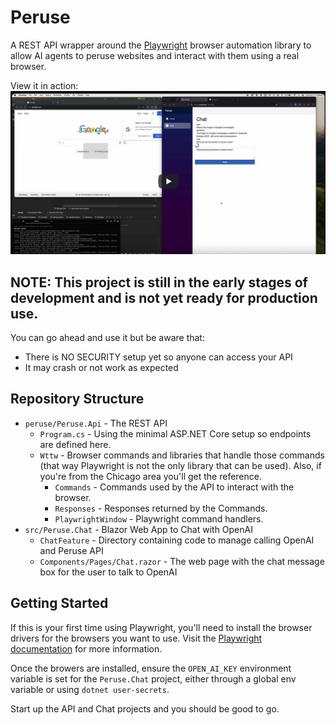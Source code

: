 # Peruse
A REST API wrapper around the [Playwright](https://playwright.dev/) browser automation library to allow AI agents to peruse websites and interact with them using a real browser.


View it in action:
[![Video of Proof of Concept](readme-assets/poc-title-card.png)](https://youtu.be/8pMGZ2m0A6c?si=Wq7tM4VesCCatyIn "Video of Proof of Concept")

## NOTE: This project is still in the early stages of development and is not yet ready for production use.
You can go ahead and use it but be aware that:
- There is NO SECURITY setup yet so anyone can access your API
- It may crash or not work as expected



## Repository Structure
- `peruse/Peruse.Api` - The REST API
  - `Program.cs` - Using the minimal ASP.NET Core setup so endpoints are defined here.
  - `Wttw` - Browser commands and libraries that handle those commands (that way Playwright is not the only library that can be used). Also, if you're from the Chicago area you'll get the reference.
    - `Commands` - Commands used by the API to interact with the browser.
    - `Responses` - Responses returned by the Commands.
    - `PlaywrightWindow` - Playwright command handlers.
- `src/Peruse.Chat` - Blazor Web App to Chat with OpenAI
  - `ChatFeature` - Directory containing code to manage calling OpenAI and Peruse API
  - `Components/Pages/Chat.razor` - The web page with the chat message box for the user to talk to OpenAI

## Getting Started
If this is your first time using Playwright, you'll need to install the browser drivers for the browsers you want to use. Visit the [Playwright documentation](https://playwright.dev/dotnet/docs/intro) for more information.

Once the browers are installed, ensure the `OPEN_AI_KEY` environment variable is set for the `Peruse.Chat` project, either through a global env variable or using `dotnet user-secrets`.

Start up the API and Chat projects and you should be good to go. 

